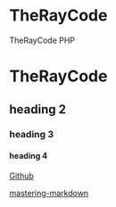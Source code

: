 # TheRayCode
TheRayCode PHP 
# TheRayCode
## heading 2
### heading 3
#### heading 4

[Github](https://www.TheRayCode.com)

[mastering-markdown](https://guides.github.com/features/mastering-markdown/)
